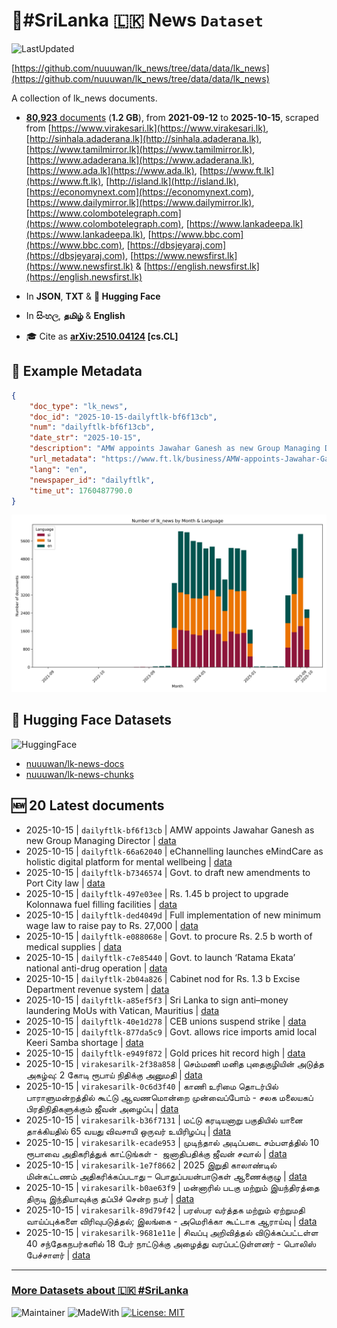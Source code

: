# 📄#SriLanka 🇱🇰 News `Dataset`

![LastUpdated](https://img.shields.io/badge/last_updated-2025--10--15_06:01:09-green)

[https://github.com/nuuuwan/lk_news/tree/data/data/lk_news](https://github.com/nuuuwan/lk_news/tree/data/data/lk_news)

A collection of lk_news documents.

- [**80,923** documents](https://github.com/nuuuwan/lk_news/tree/data/data/lk_news) (**1.2 GB**), from **2021-09-12** to **2025-10-15**, scraped from [https://www.virakesari.lk](https://www.virakesari.lk), [http://sinhala.adaderana.lk](http://sinhala.adaderana.lk), [https://www.tamilmirror.lk](https://www.tamilmirror.lk), [https://www.adaderana.lk](https://www.adaderana.lk), [https://www.ada.lk](https://www.ada.lk), [https://www.ft.lk](https://www.ft.lk), [http://island.lk](http://island.lk), [https://economynext.com](https://economynext.com), [https://www.dailymirror.lk](https://www.dailymirror.lk), [https://www.colombotelegraph.com](https://www.colombotelegraph.com), [https://www.lankadeepa.lk](https://www.lankadeepa.lk), [https://www.bbc.com](https://www.bbc.com), [https://dbsjeyaraj.com](https://dbsjeyaraj.com), [https://www.newsfirst.lk](https://www.newsfirst.lk) & [https://english.newsfirst.lk](https://english.newsfirst.lk)

- In **JSON**, **TXT** & **🤗 Hugging Face**

- In **සිංහල**, **தமிழ்** & **English**

- 🎓 Cite as **[arXiv:2510.04124](https://arxiv.org/abs/2510.04124) [cs.CL]**

## 📝 Example Metadata

```json
{
    "doc_type": "lk_news",
    "doc_id": "2025-10-15-dailyftlk-bf6f13cb",
    "num": "dailyftlk-bf6f13cb",
    "date_str": "2025-10-15",
    "description": "AMW appoints Jawahar Ganesh as new Group Managing Director",
    "url_metadata": "https://www.ft.lk/business/AMW-appoints-Jawahar-Ganesh-as-new-Group-Managing-Director/34-783002",
    "lang": "en",
    "newspaper_id": "dailyftlk",
    "time_ut": 1760487790.0
}
```

![Chart](https://raw.githubusercontent.com/nuuuwan/lk_news/refs/heads/data/data/lk_news/docs_by_month_and_lang.png)

## 🤗 Hugging Face Datasets

![HuggingFace](https://img.shields.io/badge/-HuggingFace-FDEE21?style=for-the-badge&logo=HuggingFace)

- [nuuuwan/lk-news-docs](https://huggingface.co/datasets/nuuuwan/lk-news-docs)
- [nuuuwan/lk-news-chunks](https://huggingface.co/datasets/nuuuwan/lk-news-chunks)

## 🆕 20 Latest documents

- 2025-10-15 | `dailyftlk-bf6f13cb` | AMW appoints Jawahar Ganesh as new Group Managing Director | [data](https://github.com/nuuuwan/lk_news/tree/data/data/lk_news/2020s/2025/2025-10-15-dailyftlk-bf6f13cb)
- 2025-10-15 | `dailyftlk-66a62040` | eChannelling launches eMindCare as holistic digital platform for mental wellbeing | [data](https://github.com/nuuuwan/lk_news/tree/data/data/lk_news/2020s/2025/2025-10-15-dailyftlk-66a62040)
- 2025-10-15 | `dailyftlk-b7346574` | Govt. to draft new amendments to Port City law | [data](https://github.com/nuuuwan/lk_news/tree/data/data/lk_news/2020s/2025/2025-10-15-dailyftlk-b7346574)
- 2025-10-15 | `dailyftlk-497e03ee` | Rs. 1.45 b project to upgrade Kolonnawa fuel filling facilities | [data](https://github.com/nuuuwan/lk_news/tree/data/data/lk_news/2020s/2025/2025-10-15-dailyftlk-497e03ee)
- 2025-10-15 | `dailyftlk-ded4049d` | Full implementation of new minimum wage law to raise pay to Rs. 27,000 | [data](https://github.com/nuuuwan/lk_news/tree/data/data/lk_news/2020s/2025/2025-10-15-dailyftlk-ded4049d)
- 2025-10-15 | `dailyftlk-e088068e` | Govt. to procure Rs. 2.5 b worth of medical supplies | [data](https://github.com/nuuuwan/lk_news/tree/data/data/lk_news/2020s/2025/2025-10-15-dailyftlk-e088068e)
- 2025-10-15 | `dailyftlk-c7e85440` | Govt. to launch ‘Ratama Ekata’ national anti-drug operation | [data](https://github.com/nuuuwan/lk_news/tree/data/data/lk_news/2020s/2025/2025-10-15-dailyftlk-c7e85440)
- 2025-10-15 | `dailyftlk-2b04a826` | Cabinet nod for Rs. 1.3 b Excise Department revenue system | [data](https://github.com/nuuuwan/lk_news/tree/data/data/lk_news/2020s/2025/2025-10-15-dailyftlk-2b04a826)
- 2025-10-15 | `dailyftlk-a85ef5f3` | Sri Lanka to sign anti–money laundering MoUs with Vatican, Mauritius | [data](https://github.com/nuuuwan/lk_news/tree/data/data/lk_news/2020s/2025/2025-10-15-dailyftlk-a85ef5f3)
- 2025-10-15 | `dailyftlk-40e1d278` | CEB unions suspend strike | [data](https://github.com/nuuuwan/lk_news/tree/data/data/lk_news/2020s/2025/2025-10-15-dailyftlk-40e1d278)
- 2025-10-15 | `dailyftlk-877da5c9` | Govt. allows rice imports amid local Keeri Samba shortage | [data](https://github.com/nuuuwan/lk_news/tree/data/data/lk_news/2020s/2025/2025-10-15-dailyftlk-877da5c9)
- 2025-10-15 | `dailyftlk-e949f872` | Gold prices hit record high | [data](https://github.com/nuuuwan/lk_news/tree/data/data/lk_news/2020s/2025/2025-10-15-dailyftlk-e949f872)
- 2025-10-15 | `virakesarilk-2f38a858` | செம்மணி மனித புதைகுழியின் அடுத்த அகழ்வு: 2 கோடி ரூபாய் நிதிக்கு அனுமதி | [data](https://github.com/nuuuwan/lk_news/tree/data/data/lk_news/2020s/2025/2025-10-15-virakesarilk-2f38a858)
- 2025-10-15 | `virakesarilk-0c6d3f40` | காணி உரிமை தொடர்பில் பாராளுமன்றத்தில் கூட்டு ஆவணமொன்றை முன்வைப்போம் - சலக மலையகப் பிரதிநிதிகளுக்கும் ஜீவன் அழைப்பு | [data](https://github.com/nuuuwan/lk_news/tree/data/data/lk_news/2020s/2025/2025-10-15-virakesarilk-0c6d3f40)
- 2025-10-15 | `virakesarilk-b36f7131` | மட்டு கரடியனாறு பகுதியில் யானை தாக்கியதில் 65 வயது விவசாயி ஒருவர் உயிரிழப்பு | [data](https://github.com/nuuuwan/lk_news/tree/data/data/lk_news/2020s/2025/2025-10-15-virakesarilk-b36f7131)
- 2025-10-15 | `virakesarilk-ecade953` | முடிந்தால் அடிப்படை சம்பளத்தில் 10 ரூபாவை அதிகரித்துக் காட்டுங்கள் -  ஜனாதிபதிக்கு ஜீவன் சவால் | [data](https://github.com/nuuuwan/lk_news/tree/data/data/lk_news/2020s/2025/2025-10-15-virakesarilk-ecade953)
- 2025-10-15 | `virakesarilk-1e7f8662` | 2025 இறுதி காலாண்டில் மின்கட்டணம் அதிகரிக்கப்படாது – பொதுப்பயன்பாடுகள் ஆணைக்குழு | [data](https://github.com/nuuuwan/lk_news/tree/data/data/lk_news/2020s/2025/2025-10-15-virakesarilk-1e7f8662)
- 2025-10-15 | `virakesarilk-b0ae63f9` | மன்னாரில் படகு மற்றும் இயந்திரத்தை திருடி இந்தியாவுக்கு தப்பிச் சென்ற நபர் | [data](https://github.com/nuuuwan/lk_news/tree/data/data/lk_news/2020s/2025/2025-10-15-virakesarilk-b0ae63f9)
- 2025-10-15 | `virakesarilk-89d79f42` | பரஸ்பர வர்த்தக மற்றும் ஏற்றுமதி வாய்ப்புக்களை விரிவுபடுத்தல்; இலங்கை - அமெரிக்கா கூட்டாக ஆராய்வு | [data](https://github.com/nuuuwan/lk_news/tree/data/data/lk_news/2020s/2025/2025-10-15-virakesarilk-89d79f42)
- 2025-10-15 | `virakesarilk-9681e11e` | சிவப்பு அறிவித்தல் விடுக்கப்பட்டள்ள 40 சந்தேகநபர்களில் 18 பேர் நாட்டுக்கு அழைத்து வரப்பட்டுள்ளனர் - பொலிஸ் பேச்சாளர் | [data](https://github.com/nuuuwan/lk_news/tree/data/data/lk_news/2020s/2025/2025-10-15-virakesarilk-9681e11e)

---

### [More Datasets about 🇱🇰 #SriLanka](https://github.com/nuuuwan/lk_datasets)

![Maintainer](https://img.shields.io/badge/maintainer-nuuuwan-red)
![MadeWith](https://img.shields.io/badge/made_with-python-blue)
[![License: MIT](https://img.shields.io/badge/License-MIT-yellow.svg)](https://opensource.org/licenses/MIT)
